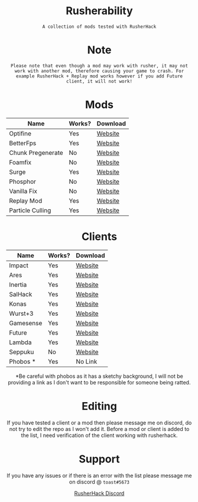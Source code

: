 <div align="center">





# Rusherability

  
  
  
  ` A collection of mods tested with RusherHack `




# Note

  
` Please note that even though a mod may work with rusher, it may not work with another mod, therefore causing your game to crash. For example RusherHack + Replay mod works however if you add Future client, it will not work! `


# Mods

| Name          | Works?        | Download   
| ------------- | ------------- | --------    |
| Optifine      | Yes         | [Website](https://optifine.net/adloadx?f=OptiFine_1.12.2_HD_U_G5.jar&x=1224)  |
| BetterFps        | Yes     | [Website](https://www.curseforge.com/minecraft/mc-mods/betterfps/)   |
| Chunk Pregenerate       | No     | [Website](https://www.curseforge.com/minecraft/mc-mods/chunkpregenerator/)   |
| Foamfix        | No     | [Website](https://www.curseforge.com/minecraft/mc-mods/foamfix-optimization-mod)   |
| Surge        | Yes     | [Website](https://www.curseforge.com/minecraft/mc-mods/surge)   |
| Phosphor        | No     | [Website](https://www.curseforge.com/minecraft/mc-mods/phosphor)   |
| Vanilla Fix        | No     | [Website](https://www.curseforge.com/minecraft/mc-mods/vanillafix)   |
| Replay Mod        | Yes     | [Website](https://www.replaymod.com/download/)   |
| Particle Culling       | Yes     | [Website](https://www.curseforge.com/minecraft/mc-mods/particle-culling/)   |


 # Clients

| Name          | Works?        | Download   
| ------------- | ------------- | --------    | 
| Impact        | Yes     | [Website](https://impactclient.net)   |
| Ares        | Yes     | [Website](https://aresclient.github.io/)   |
| Inertia        | Yes     | [Website](https://inertiaclient.com/)   |
| SalHack        | Yes     | [Website](https://salhack.com/)   |
| Konas        | Yes     | [Website](https://konasclient.com/)   |
| Wurst+3        | Yes     | [Website](https://github.com/TrvsF/wurst-plus-three)   |
| Gamesense        | Yes     | [Website](https://github.com/IUDevman/gamesense-client)   |
| Future        | Yes     | [Website](https://www.futureclient.net/)   |
| Lambda        | Yes     | [Website](https://github.com/lambda-client/lambda/)   |
| Seppuku        | No     | [Website](https://seppuku.pw)   |
| Phobos *       | Yes     | No Link   |


*Be careful with phobos as it has a sketchy background, I will not be providing a link as I don't want to be responsible for someone being ratted.
  

  
# Editing
  
  If you have tested a client or a mod then please message me on discord, do not try to edit the repo as I won't add it. Before a mod or client is added to the list, I need verification of the client working with rusherhack. 
  

 # Support
If you have any issues or if there is an error with the list please message me on discord @ `toast#5673`

  [RusherHack Discord](https://discord.com/invite/nvcCyVKuWy)

  
</div>
 
 
 
